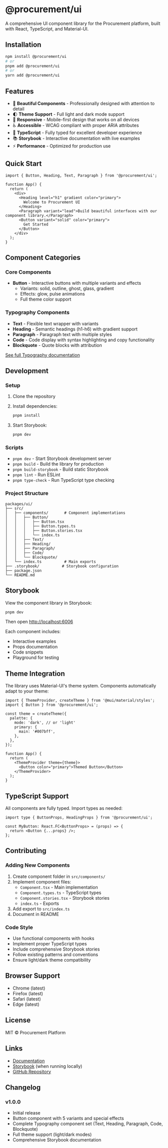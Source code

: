 # @procurement/ui

A comprehensive UI component library for the Procurement platform, built with React, TypeScript, and Material-UI.

## Installation

```bash
npm install @procurement/ui
# or
pnpm add @procurement/ui
# or
yarn add @procurement/ui
```

## Features

- 🎨 **Beautiful Components** - Professionally designed with attention to detail
- 🌓 **Theme Support** - Full light and dark mode support
- 📱 **Responsive** - Mobile-first design that works on all devices
- ♿ **Accessible** - WCAG compliant with proper ARIA attributes
- 📝 **TypeScript** - Fully typed for excellent developer experience
- 📚 **Storybook** - Interactive documentation with live examples
- ⚡ **Performance** - Optimized for production use

## Quick Start

```tsx
import { Button, Heading, Text, Paragraph } from '@procurement/ui';

function App() {
  return (
    <div>
      <Heading level="h1" gradient color="primary">
        Welcome to Procurement UI
      </Heading>
      <Paragraph variant="lead">Build beautiful interfaces with our component library.</Paragraph>
      <Button variant="solid" color="primary">
        Get Started
      </Button>
    </div>
  );
}
```

## Component Categories

### Core Components

- **Button** - Interactive buttons with multiple variants and effects
  - Variants: solid, outline, ghost, glass, gradient
  - Effects: glow, pulse animations
  - Full theme color support

### Typography Components

- **Text** - Flexible text wrapper with variants
- **Heading** - Semantic headings (h1-h6) with gradient support
- **Paragraph** - Paragraph text with multiple styles
- **Code** - Code display with syntax highlighting and copy functionality
- **Blockquote** - Quote blocks with attribution

[See full Typography documentation](./src/components/Typography.md)

## Development

### Setup

1. Clone the repository
2. Install dependencies:

   ```bash
   pnpm install
   ```

3. Start Storybook:
   ```bash
   pnpm dev
   ```

### Scripts

- `pnpm dev` - Start Storybook development server
- `pnpm build` - Build the library for production
- `pnpm build-storybook` - Build static Storybook
- `pnpm lint` - Run ESLint
- `pnpm type-check` - Run TypeScript type checking

### Project Structure

```
packages/ui/
├── src/
│   ├── components/       # Component implementations
│   │   ├── Button/
│   │   │   ├── Button.tsx
│   │   │   ├── Button.types.ts
│   │   │   ├── Button.stories.tsx
│   │   │   └── index.ts
│   │   ├── Text/
│   │   ├── Heading/
│   │   ├── Paragraph/
│   │   ├── Code/
│   │   └── Blockquote/
│   └── index.ts          # Main exports
├── .storybook/          # Storybook configuration
├── package.json
└── README.md
```

## Storybook

View the component library in Storybook:

```bash
pnpm dev
```

Then open [http://localhost:6006](http://localhost:6006)

Each component includes:

- Interactive examples
- Props documentation
- Code snippets
- Playground for testing

## Theme Integration

The library uses Material-UI's theme system. Components automatically adapt to your theme:

```tsx
import { ThemeProvider, createTheme } from '@mui/material/styles';
import { Button } from '@procurement/ui';

const theme = createTheme({
  palette: {
    mode: 'dark', // or 'light'
    primary: {
      main: '#007bff',
    },
  },
});

function App() {
  return (
    <ThemeProvider theme={theme}>
      <Button color="primary">Themed Button</Button>
    </ThemeProvider>
  );
}
```

## TypeScript Support

All components are fully typed. Import types as needed:

```tsx
import type { ButtonProps, HeadingProps } from '@procurement/ui';

const MyButton: React.FC<ButtonProps> = (props) => {
  return <Button {...props} />;
};
```

## Contributing

### Adding New Components

1. Create component folder in `src/components/`
2. Implement component files:
   - `Component.tsx` - Main implementation
   - `Component.types.ts` - TypeScript types
   - `Component.stories.tsx` - Storybook stories
   - `index.ts` - Exports
3. Add export to `src/index.ts`
4. Document in README

### Code Style

- Use functional components with hooks
- Implement proper TypeScript types
- Include comprehensive Storybook stories
- Follow existing patterns and conventions
- Ensure light/dark theme compatibility

## Browser Support

- Chrome (latest)
- Firefox (latest)
- Safari (latest)
- Edge (latest)

## License

MIT © Procurement Platform

## Links

- [Documentation](./src/components/Typography.md)
- [Storybook](http://localhost:6006) (when running locally)
- [GitHub Repository](https://github.com/procurement/ui)

## Changelog

### v1.0.0

- Initial release
- Button component with 5 variants and special effects
- Complete Typography component set (Text, Heading, Paragraph, Code, Blockquote)
- Full theme support (light/dark modes)
- Comprehensive Storybook documentation
